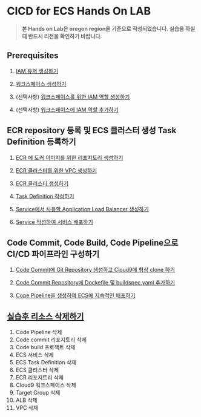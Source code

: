 # CICD for ECS Hands On LAB

> **본 Hands on Lab은 oregon region을 기준으로 작성되었습니다. 실습을 하실 때 반드시 리전을 확인하기 바랍니다.**

## Prerequisites

1. [IAM 유저 생성하기](doc/create-iam-user.md)

2. [워크스페이스 생성하기](doc/create-a-workspace.md)

3. (선택사항) [워크스페이스를 위한 IAM 역할 생성하기](doc/create-an-iam-role-for-your-workspace.md)

4. (선택사항) [워크스페이스에 IAM 역할 추가하기](doc/attach-the-iam-role-to-your-workspace.md)

## ECR repository 등록 및 ECS 클러스터 생성 Task Definition 등록하기

1. [ECR 에 도커 이미지를 위한 리포지토리 생성하기](doc/create-ecr-repository.md)

2. [ECR 클러스터를 위한 VPC 생성하기](doc/create-vpc.md)

3. [ECR 클러스터 생성하기](doc/create-ecr-cluster.md)

4. [Task Definition 작성하기](doc/create-task-definition.md)

5. [Service에서 사용할 Application Load Balancer 생성하기](doc/create-alb.md)

6. [Service 작성하여 서비스 배포하기](doc/create-service.md)

## Code Commit, Code Build, Code Pipeline으로 CI/CD 파이프라인 구성하기

1. [Code Commit에 Git Repository 생성하고 Cloud9에 형상 clone 하기](doc/create-codecommit-repo.md)

2. [Code Commit Repository에 Dockefile 및 buildspec.yaml 추가하기](doc/create-resource-for-build.md)

3. [Cope Pipeline을 생성하여 ECS에 지속적인 배포하기](doc/create-pipeline.md)

## [실습후 리소스 삭제하기](delete)

1. Code Pipeline 삭제
2. Code commit 리포지토리 삭제
3. Code build 프로젝트 삭제
4. ECS 서비스 삭제
5. ECS Task Definition 삭제
6. ECS 클러스터 삭제
7. ECR 리포지트리 삭제
8. Cloud9 워크스페이스 삭제
9. Target Group 삭제
10. ALB 삭제
11. VPC 삭제
